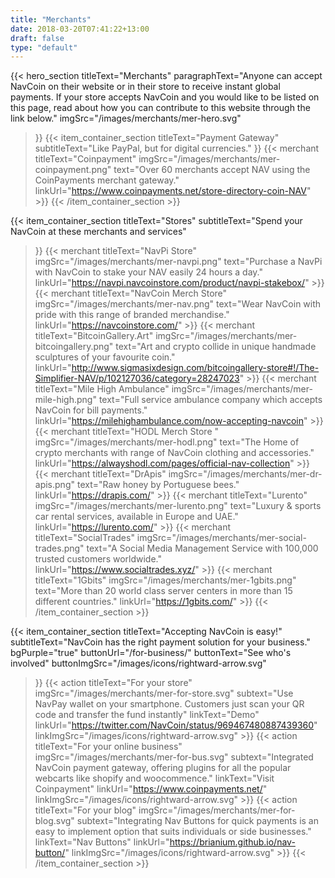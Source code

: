 ```yaml
---
title: "Merchants"
date: 2018-03-20T07:41:22+13:00
draft: false
type: "default"
---
```

{{< hero_section
titleText="Merchants"
paragraphText="Anyone can accept NavCoin on their website or in their store to receive instant global payments. If your store accepts NavCoin and you would like to be listed on this page, read about how you can contribute to this website through the link below."
imgSrc="/images/merchants/mer-hero.svg"
>}}
{{< item_container_section 
    titleText="Payment Gateway"
    subtitleText="Like PayPal, but for digital currencies."
>}}
    {{< merchant 
        titleText="Coinpayment"
        imgSrc="/images/merchants/mer-coinpayment.png"
        text="Over 60 merchants accept NAV using the CoinPayments merchant gateway."
        linkUrl="https://www.coinpayments.net/store-directory-coin-NAV"
    >}}
{{< /item_container_section >}}


{{< item_container_section 
    titleText="Stores"
    subtitleText="Spend your NavCoin at these merchants and services"
>}}
    {{< merchant 
        titleText="NavPi Store"
        imgSrc="/images/merchants/mer-navpi.png"
        text="Purchase a NavPi with NavCoin to stake your NAV easily 24 hours a day."
        linkUrl="https://navpi.navcoinstore.com/product/navpi-stakebox/"
    >}}
     {{< merchant 
        titleText="NavCoin Merch Store"
        imgSrc="/images/merchants/mer-nav.png"
        text="Wear NavCoin with pride with this range of branded merchandise."
        linkUrl="https://navcoinstore.com/"
    >}}
    {{< merchant 
        titleText="BitcoinGallery.Art"
        imgSrc="/images/merchants/mer-bitcoingallery.png"
        text="Art and crypto collide in unique handmade sculptures of your favourite coin."
        linkUrl="http://www.sigmasixdesign.com/bitcoingallery-store#!/The-Simplifier-NAV/p/102127036/category=28247023"
    >}}
    {{< merchant 
        titleText="Mile High Ambulance"
        imgSrc="/images/merchants/mer-mile-high.png"
        text="Full service ambulance company which accepts NavCoin for bill payments."
        linkUrl="https://milehighambulance.com/now-accepting-navcoin"
    >}}
    {{< merchant 
        titleText="HODL Merch Store "
        imgSrc="/images/merchants/mer-hodl.png"
        text="The Home of crypto merchants with range of NavCoin clothing and accessories."
        linkUrl="https://alwayshodl.com/pages/official-nav-collection"
    >}}
    {{< merchant 
        titleText="DrApis"
        imgSrc="/images/merchants/mer-dr-apis.png"
        text="Raw honey by Portuguese bees."
        linkUrl="https://drapis.com/"
    >}}
    {{< merchant 
        titleText="Lurento"
        imgSrc="/images/merchants/mer-lurento.png"
        text="Luxury & sports car rental services, available in Europe and UAE."
        linkUrl="https://lurento.com/"
    >}}
    {{< merchant 
        titleText="SocialTrades"
        imgSrc="/images/merchants/mer-social-trades.png"
        text="A Social Media Management Service with 100,000 trusted customers worldwide."
        linkUrl="https://www.socialtrades.xyz/"
    >}}
    {{< merchant 
        titleText="1Gbits"
        imgSrc="/images/merchants/mer-1gbits.png"
        text="More than 20 world class server centers in more than 15 different countries."
        linkUrl="https://1gbits.com/"
    >}}
{{< /item_container_section >}}

{{< item_container_section 
    titleText="Accepting NavCoin is easy!"
    subtitleText="NavCoin has the right payment solution for your business."
    bgPurple="true"
    buttonUrl="/for-business/"
    buttonText="See who's involved"
    buttonImgSrc="/images/icons/rightward-arrow.svg"
>}}
    {{< action 
        titleText="For your store"
        imgSrc="/images/merchants/mer-for-store.svg"
        subtext="Use NavPay wallet on your smartphone. Customers just scan your QR code and transfer the fund instantly"
        linkText="Demo"
        linkUrl="https://twitter.com/NavCoin/status/969467480887439360"
        linkImgSrc="/images/icons/rightward-arrow.svg"
    >}}
    {{< action 
        titleText="For your online business"
        imgSrc="/images/merchants/mer-for-bus.svg"
        subtext="Integrated NavCoin payment gateway, offering plugins for all the popular webcarts like shopify and woocommence."
        linkText="Visit Coinpayment"
        linkUrl="https://www.coinpayments.net/"
        linkImgSrc="/images/icons/rightward-arrow.svg"
    >}}
    {{< action                 
        titleText="For your blog"
        imgSrc="/images/merchants/mer-for-blog.svg"
        subtext="Integrating Nav Buttons for quick payments is an easy to implement option that suits individuals or side businesses."
        linkText="Nav Buttons"
        linkUrl="https://brianium.github.io/nav-button/"
        linkImgSrc="/images/icons/rightward-arrow.svg"
    >}}
{{< /item_container_section >}}